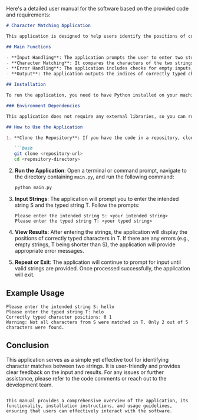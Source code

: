Here's a detailed user manual for the software based on the provided code and requirements:

```markdown
# Character Matching Application

This application is designed to help users identify the positions of correctly typed characters in a given string based on an intended string. It reads two input strings, compares them, and outputs the indices of the characters in the typed string that match the intended string.

## Main Functions

- **Input Handling**: The application prompts the user to enter two strings, S (the intended string) and T (the typed string).
- **Character Matching**: It compares the characters of the two strings and identifies the positions of correctly typed characters.
- **Error Handling**: The application includes checks for empty inputs, ensures that both inputs are strings, and verifies that the typed string is long enough to contain the intended string.
- **Output**: The application outputs the indices of correctly typed characters as a space-separated string and provides warnings if not all characters from the intended string were matched.

## Installation

To run the application, you need to have Python installed on your machine. You can download Python from [python.org](https://www.python.org/downloads/).

### Environment Dependencies

This application does not require any external libraries, so you can run it with just the standard Python installation. However, ensure you have Python 3.x installed.

## How to Use the Application

1. **Clone the Repository**: If you have the code in a repository, clone it to your local machine. If you have the code in a single file, ensure you have `main.py` available.

   ```bash
   git clone <repository-url>
   cd <repository-directory>
   ```

2. **Run the Application**: Open a terminal or command prompt, navigate to the directory containing `main.py`, and run the following command:

   ```bash
   python main.py
   ```

3. **Input Strings**: The application will prompt you to enter the intended string S and the typed string T. Follow the prompts:

   ```
   Please enter the intended string S: <your intended string>
   Please enter the typed string T: <your typed string>
   ```

4. **View Results**: After entering the strings, the application will display the positions of correctly typed characters in T. If there are any errors (e.g., empty strings, T being shorter than S), the application will provide appropriate error messages.

5. **Repeat or Exit**: The application will continue to prompt for input until valid strings are provided. Once processed successfully, the application will exit.

## Example Usage

```
Please enter the intended string S: hello
Please enter the typed string T: helo
Correctly typed character positions: 0 1
Warning: Not all characters from S were matched in T. Only 2 out of 5 characters were found.
```

## Conclusion

This application serves as a simple yet effective tool for identifying character matches between two strings. It is user-friendly and provides clear feedback on the input and results. For any issues or further assistance, please refer to the code comments or reach out to the development team.
```

This manual provides a comprehensive overview of the application, its functionality, installation instructions, and usage guidelines, ensuring that users can effectively interact with the software.